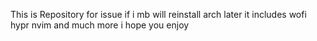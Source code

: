 This is Repository for issue if i mb will reinstall arch later it includes wofi  hypr nvim and much more i hope you enjoy
